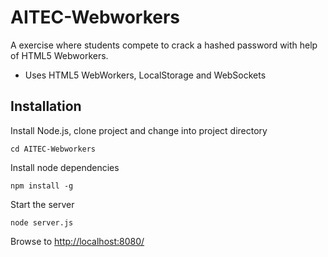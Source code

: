 AITEC-Webworkers
================

A exercise where students compete to crack a hashed password with help of HTML5 Webworkers.

* Uses HTML5 WebWorkers, LocalStorage and WebSockets

Installation
------------

Install Node.js, clone project and change into project directory

    cd AITEC-Webworkers
Install node dependencies

    npm install -g
Start the server

    node server.js
Browse to <http://localhost:8080/>

